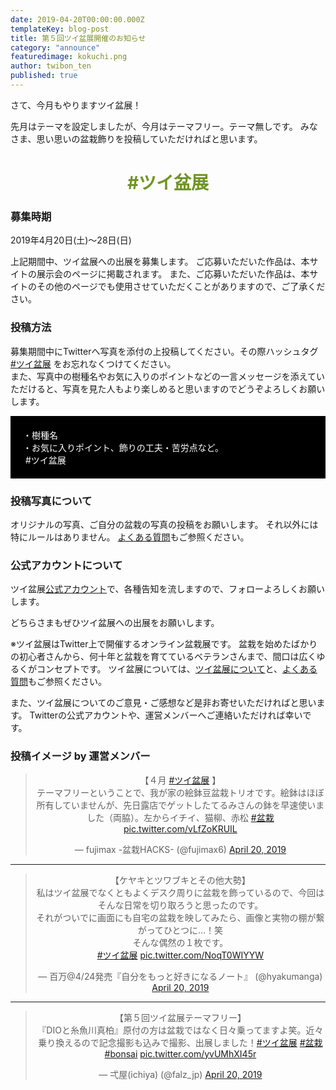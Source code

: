 ```yaml
---
date: 2019-04-20T00:00:00.000Z
templateKey: blog-post
title: 第５回ツイ盆展開催のお知らせ
category: "announce"
featuredimage: kokuchi.png
author: twibon_ten
published: true
---
```

さて、今月もやりますツイ盆展！

先月はテーマを設定しましたが、今月はテーマフリー。テーマ無しです。
みなさま、思い思いの盆栽飾りを投稿していただければと思います。

<h1 align="center" style="color:#709425">#ツイ盆展</h1>

### 募集時期
2019年4月20日(土)〜28日(日)  

上記期間中、ツイ盆展への出展を募集します。
ご応募いただいた作品は、本サイトの展示会のページに掲載されます。
また、ご応募いただいた作品は、本サイトのその他のページでも使用させていただくことがありますので、ご了承ください。

### 投稿方法
募集期間中にTwitterへ写真を添付の上投稿してください。その際ハッシュタグ [#ツイ盆展](https://twitter.com/hashtag/%E3%83%84%E3%82%A4%E7%9B%86%E5%B1%95?f=tweets&src=hash) をお忘れなくつけてください。  
また、写真中の樹種名やお気に入りのポイントなどの一言メッセージを添えていただけると、写真を見た人もより楽しめると思いますのでどうぞよろしくお願いします。

<div style="padding:20px; background-color:black; color:white">
・樹種名<br>
・お気に入りポイント、飾りの工夫・苦労点など。<br>
&nbsp;#ツイ盆展&nbsp;
</div>

### 投稿写真について
オリジナルの写真、ご自分の盆栽の写真の投稿をお願いします。
それ以外には特にルールはありません。
[よくある質問](/qa)もご参照ください。

### 公式アカウントについて
ツイ盆展<a href="https://twitter.com/twibon_ten" target="_blank">公式アカウント</a>で、各種告知を流しますので、フォローよろしくお願いします。

どちらさまもぜひツイ盆展への出展をお願いします。


※ツイ盆展はTwitter上で開催するオンライン盆栽展です。
盆栽を始めたばかりの初心者さんから、何十年と盆栽を育てているベテランさんまで、間口は広くゆるくがコンセプトです。
ツイ盆展については、[ツイ盆展について](/about)と、[よくある質問](/qa)もご参照ください。

また、ツイ盆展についてのご意見・ご感想など是非お寄せいただければと思います。
Twitterの公式アカウントや、運営メンバーへご連絡いただければ幸いです。


### 投稿イメージ by 運営メンバー

<center>
<blockquote class="twitter-tweet" data-partner="tweetdeck"><p lang="ja" dir="ltr">【４月 <a href="https://twitter.com/hashtag/%E3%83%84%E3%82%A4%E7%9B%86%E5%B1%95?src=hash&amp;ref_src=twsrc%5Etfw">#ツイ盆展</a> 】<br>テーマフリーということで、我が家の絵鉢豆盆栽トリオです。絵鉢はほぼ所有していませんが、先日露店でゲットしたてるみさんの鉢を早速使いました（両脇）。左からイチイ、猫柳、赤松 <a href="https://twitter.com/hashtag/%E7%9B%86%E6%A0%BD?src=hash&amp;ref_src=twsrc%5Etfw">#盆栽</a> <a href="https://t.co/vLfZoKRUIL">pic.twitter.com/vLfZoKRUIL</a></p>&mdash; fujimax -盆栽HACKS- (@fujimax6) <a href="https://twitter.com/fujimax6/status/1119401804003864577?ref_src=twsrc%5Etfw">April 20, 2019</a></blockquote>
</center>

------

<center>
<blockquote class="twitter-tweet" data-partner="tweetdeck"><p lang="ja" dir="ltr">【ケヤキとツワブキとその他大勢】<br>私はツイ盆展でなくともよくデスク周りに盆栽を飾っているので、今回はそんな日常を切り取ろうと思ったのです。<br>それがついでに画面にも自宅の盆栽を映してみたら、画像と実物の棚が繋がってひとつに…！笑<br>そんな偶然の１枚です。<br> <a href="https://twitter.com/hashtag/%E3%83%84%E3%82%A4%E7%9B%86%E5%B1%95?src=hash&amp;ref_src=twsrc%5Etfw">#ツイ盆展</a> <a href="https://t.co/NoqT0WIYYW">pic.twitter.com/NoqT0WIYYW</a></p>&mdash; 百万@4/24発売『自分をもっと好きになるノート』 (@hyakumanga) <a href="https://twitter.com/hyakumanga/status/1119402265490509824?ref_src=twsrc%5Etfw">April 20, 2019</a></blockquote>
</center>

------

<center>
<blockquote class="twitter-tweet" data-partner="tweetdeck"><p lang="ja" dir="ltr">【第５回ツイ盆展テーマフリー】<br>『DIOと糸魚川真柏』原付の方は盆栽ではなく日々乗ってますよ笑。近々乗り換えるので記念撮影も込みで撮影、出展しました！<a href="https://twitter.com/hashtag/%E3%83%84%E3%82%A4%E7%9B%86%E5%B1%95?src=hash&amp;ref_src=twsrc%5Etfw">#ツイ盆展</a> <a href="https://twitter.com/hashtag/%E7%9B%86%E6%A0%BD?src=hash&amp;ref_src=twsrc%5Etfw">#盆栽</a> <a href="https://twitter.com/hashtag/bonsai?src=hash&amp;ref_src=twsrc%5Etfw">#bonsai</a> <a href="https://t.co/yvUMhXI45r">pic.twitter.com/yvUMhXI45r</a></p>&mdash; 弌屋(ichiya) (@falz_jp) <a href="https://twitter.com/falz_jp/status/1119402893155553281?ref_src=twsrc%5Etfw">April 20, 2019</a></blockquote>
</center>



